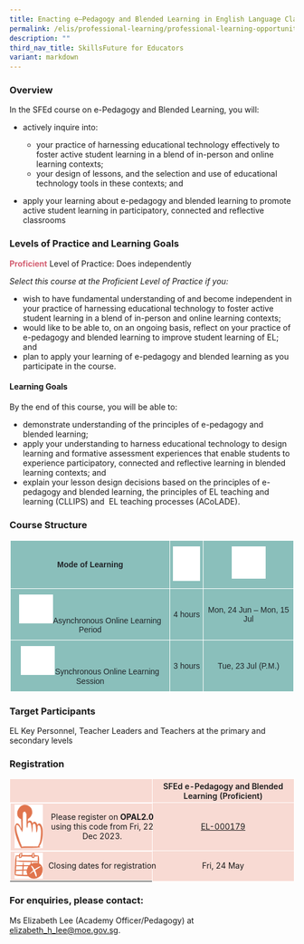 ```yaml
---
title: Enacting e–Pedagogy and Blended Learning in English Language Classrooms
permalink: /elis/professional-learning/professional-learning-opportunities/epedagogy/
description: ""
third_nav_title: SkillsFuture for Educators
variant: markdown
---
```

### Overview

In the SFEd course on e-Pedagogy and Blended Learning, you will:

*   actively inquire into:

	*   your practice of harnessing educational technology effectively to foster active student learning in a blend of in-person and online learning contexts; 
	*   your design of lessons, and the selection and use of educational technology tools in these contexts; and

*   apply your learning about e-pedagogy and blended learning to promote active student learning in participatory, connected and reflective classrooms

### Levels of Practice and Learning Goals

<b><font color="#D35E71">Proficient</font></b>&nbsp;Level of Practice: Does independently

*Select this course at the Proficient Level of Practice if you:*

*   wish to have fundamental understanding of and become independent in your practice of harnessing educational technology to foster active student learning in a blend of in-person and online learning contexts; 
*    would like to be able to, on an ongoing basis, reflect on your practice of e-pedagogy and blended learning to improve student learning of EL; and
*    plan to apply your learning of e-pedagogy and blended learning as you participate in the course.

#### Learning Goals 

By the end of this course, you will be able to:
*   demonstrate understanding of the principles of e-pedagogy and blended learning;
*   apply your understanding to harness educational technology to design learning and formative assessment experiences that enable students to experience participatory, connected and reflective learning in blended learning contexts; and
*   explain your lesson design decisions based on the principles of e-pedagogy and blended learning, the principles of EL teaching and learning (CLLIPS) and&nbsp; EL teaching processes (ACoLADE).

### Course Structure
<style type="text/css">
.tg  {border-collapse:collapse;border-spacing:0;}
.tg td{border-color:black;border-style:solid;border-width:1px;font-family:Arial, sans-serif;font-size:14px;
  overflow:hidden;padding:10px 5px;word-break:normal;}
.tg th{border-color:black;border-style:solid;border-width:1px;font-family:Arial, sans-serif;font-size:14px;
  font-weight:normal;overflow:hidden;padding:10px 5px;word-break:normal;}
.tg .tg-y050{background-color:#8abfbb;color:#212529;text-align:center;vertical-align:middle}
.tg .tg-h3mj{background-color:#8abfbb;color:#212529;font-weight:bold;text-align:center;vertical-align:middle}
.tg .tg-thnp{background-color:#8abfbb;color:#212529;font-weight:bold;text-align:center;vertical-align:top}
.tg .tg-ta8k{background-color:#8abfbb;color:#212529;text-align:center;vertical-align:top}
</style>
<table style="border: 1px solid white" class="tg">
<thead>
  <tr>
    <th style="border: 1px solid white" class="tg-h3mj">Mode of Learning</th>
    <th style="border: 1px solid white" class="tg-thnp"><img style="width:50px" alt="Picture7" src="/images/picture7.png"></th>
    <th style="border: 1px solid white" class="tg-thnp"><img style="width:60px" alt="Picture8" src="/images/picture8.png"></th>
  </tr>
</thead>
<tbody>
  <tr>
    <td style="border: 1px solid white" class="tg-ta8k"><img style="width:60px" alt="Picture9" src="/images/picture9.png">Asynchronous Online Learning Period           </td>
    <td style="border: 1px solid white" class="tg-y050">4 hours</td>
    <td style="border: 1px solid white" class="tg-y050">Mon, 24 Jun – Mon, 15 Jul</td>
  </tr>
  <tr>
    <td style="border: 1px solid white" class="tg-ta8k"><img style="width:60px" alt="Picture10" src="/images/picture10.png">Synchronous Online Learning Session           </td>
    <td style="border: 1px solid white" class="tg-y050">3 hours</td>
    <td style="border: 1px solid white" class="tg-y050">Tue, 23 Jul (P.M.)</td>
  </tr>
</tbody>
</table>
		 
### Target Participants

EL Key Personnel, Teacher Leaders and Teachers at the primary and secondary levels

### Registration

<style>
	.table2 {
		background: #f8dad3 !important;
		width: 50% !important;
		border: 1px solid white !important;
		text-align:center !important;
		vertical-align:middle !important;
	}
	.flex {
		display: flex;
		width: 100% !important;
		height: 100% !important;
		gap: 10px !important;
		align-items:center;
		justify-content: center;
	}
</style>

<table>
	<thead>
		<tr>
			<th class="table2"></th>
			<th class="table2"><span style="font-weight:600;">SFEd e-Pedagogy and Blended Learning (Proficient)</span></th>
		</tr>
	</thead>
	<tbody>
		<tr>
		<td class="table2 flex"><img style="width:50px" alt="Picture11" src="/images/picture11.png"><span>Please register on <b>OPAL2.0</b> using this code   from Fri, 22 Dec 2023.</span></td>
			<td class="table2">
<a href="https://www.opal2.moe.edu.sg/app/learner/detail/course/0db86f5c-f88a-4113-8b63-b7deb25390a8">EL-000179</a>
</td>
		</tr>
		<tr>
		<td class="table2 flex"><img style="width:50px" alt="Picture12" src="/images/picture12.png"><span>Closing dates for registration</span></td>
			<td class="table2">Fri, 24 May</td>
		</tr>
	</tbody>
</table>
		 
### For enquiries, please contact: 

Ms Elizabeth Lee (Academy Officer/Pedagogy) at elizabeth_h_lee@moe.gov.sg.